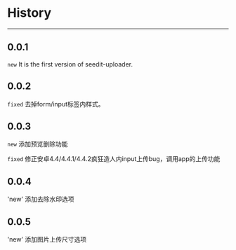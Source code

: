 # History

---

## 0.0.1

`new` It is the first version of seedit-uploader.

## 0.0.2

`fixed` 去掉form/input标签内样式。

## 0.0.3

`new` 添加预览删除功能

`fixed` 修正安卓4.4/4.4.1/4.4.2疯狂造人内input上传bug，调用app的上传功能

## 0.0.4

'new' 添加去除水印选项

## 0.0.5

'new' 添加图片上传尺寸选项